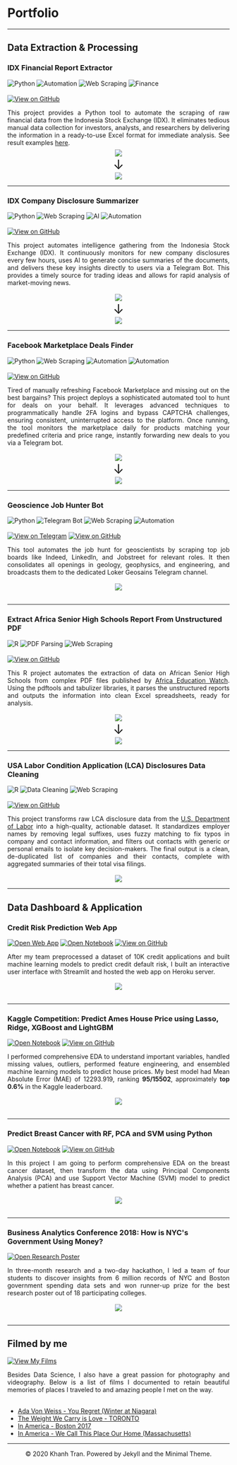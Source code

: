 # Portfolio
---
## Data Extraction & Processing

### IDX Financial Report Extractor
<div>
<img src="https://img.shields.io/badge/Python-3776AB.svg?style=plastic&logo=Python&logoColor=white" alt="Python">
<img src="https://img.shields.io/badge/Data%20Extraction-008080.svg?style=plastic&logo=Power%20Automate&logoColor=white" alt="Automation">
<img src="https://img.shields.io/badge/Web%20Scraping-008080.svg?style=plastic&logo=web&logoColor=white" alt="Web Scraping">
<img src="https://img.shields.io/badge/Finance-008080.svg?style=plastic&logo=Google%20Finance&logoColor=white" alt="Finance">
</div>
<div style="line-height:30%;">
    <br>
</div>

[![View on GitHub](https://img.shields.io/badge/GitHub-View_on_GitHub-blue?logo=GitHub)](https://github.com/Rachdyan/idx_financial_report) 

<div style="text-align: justify">
This project provides a Python tool to automate the scraping of raw financial data from the Indonesia Stock Exchange (IDX). It eliminates tedious manual data collection for investors, analysts, and researchers by delivering the information in a ready-to-use Excel format for immediate analysis. See result examples <a href="https://github.com/Rachdyan/idx_financial_report/tree/main/result">here</a>.
</div>

<div style="line-height:50%;">
    <br>
</div>

<center><img src="images/financial_report_example0.png"/></center> 
<center><span style='font-size:30px;'>&#8595;</span></center>
<center><img src="images/financial_report_example1.png"/></center>   

---
### IDX Company Disclosure Summarizer
<div>
    <img src="https://img.shields.io/badge/Python-3776AB.svg?style=plastic&logo=Python&logoColor=white" alt="Python">
    <img src="https://img.shields.io/badge/Web%20Scraping-008080.svg?style=plastic&logo=web&logoColor=white" alt="Web Scraping">
    <img src="https://img.shields.io/badge/AI-008080.svg?style=plastic&logo=Power%20Automate&logoColor=white" alt="AI">
    <img src="https://img.shields.io/badge/Natural%20Languange%20Processing-008080.svg?style=plastic&logo=Google%20Finance&logoColor=white" alt="Automation">
</div>

<div style="line-height:30%;">
    <br>
</div>

[![View on GitHub](https://img.shields.io/badge/GitHub-View_on_GitHub-blue?logo=GitHub)](https://github.com/Rachdyan/ktbknidx) 

<div style="text-align: justify">
This project automates intelligence gathering from the Indonesia Stock Exchange (IDX). It continuously monitors for new company disclosures every few hours, uses AI to generate concise summaries of the documents, and delivers these key insights directly to users via a Telegram Bot. This provides a timely source for trading ideas and allows for rapid analysis of market-moving news.
</div>
<br>

<center><img src="images/ktbknidx1.png"/></center> 
<center><span style='font-size:30px;'>&#8595;</span></center>
<center><img src="images/ktbknidx2.png"/></center>   


---
### Facebook Marketplace Deals Finder
<div>
<img src="https://img.shields.io/badge/Python-3776AB.svg?style=plastic&logo=Python&logoColor=white" alt="Python">
<img src="https://img.shields.io/badge/Web%20Scraping-008080.svg?style=plastic&logo=web&logoColor=white" alt="Web Scraping">
<img src="https://img.shields.io/badge/Automation-008080.svg?style=plastic&logo=Google%20Finance&logoColor=white" alt="Automation">
<img src="https://img.shields.io/badge/Data%20Extraction-008080.svg?style=plastic&logo=Power%20Automate&logoColor=white" alt="Automation">
</div>

<div style="line-height:30%;">
    <br>
</div>

[![View on GitHub](https://img.shields.io/badge/GitHub-View_on_GitHub-blue?logo=GitHub)](https://github.com/Rachdyan/ktbknidx) 

<div style="text-align: justify">
Tired of manually refreshing Facebook Marketplace and missing out on the best bargains? This project deploys a sophisticated automated tool to hunt for deals on your behalf. It leverages advanced techniques to programmatically handle 2FA logins and bypass CAPTCHA challenges, ensuring consistent, uninterrupted access to the platform. Once running, the tool monitors the marketplace daily for products matching your predefined criteria and price range, instantly forwarding new deals to you via a Telegram bot.
</div>

<br>

<center><img src="images/fb1.png"/></center> 
<center><span style='font-size:30px;'>&#8595;</span></center>
<center><img src="images/fb0.png"/></center>   


---
### Geoscience Job Hunter Bot
<div>
<img src="https://img.shields.io/badge/Python-3776AB.svg?style=plastic&logo=Python&logoColor=white" alt="Python">
<img src="https://img.shields.io/badge/Telegram%20Bot-008080.svg?style=plastic&logo=Power%20Automate&logoColor=white" alt="Telegram Bot">
<img src="https://img.shields.io/badge/Web%20Scraping-008080.svg?style=plastic&logo=web&logoColor=white" alt="Web Scraping">
<img src="https://img.shields.io/badge/Automation-008080.svg?style=plastic&logo=Google%20Finance&logoColor=white" alt="Automation">
</div>

<div style="line-height:30%;">
    <br>
</div>

[![View on Telegram](https://img.shields.io/badge/Telegram-2CA5E0?logo=telegram&logoColor=white)](https://t.me/lokergeo)
[![View on GitHub](https://img.shields.io/badge/GitHub-View_on_GitHub-blue?logo=GitHub)](https://github.com/Rachdyan/geosains_job_bot)

<div style="text-align: justify">This tool automates the job hunt for geoscientists by scraping top job boards like Indeed, LinkedIn, and Jobstreet for relevant roles. It then consolidates all openings in geology, geophysics, and engineering, and broadcasts them to the dedicated Loker Geosains Telegram channel.</div>
<br>
<center><img src="images/lokergeosains.png"/></center>
<br>

---

### Extract Africa Senior High Schools Report From Unstructured PDF
<div>
<img src="https://img.shields.io/badge/R-%23276DC3.svg?style=plastic&logo=R&logoColor=white" alt="R">
<img src="https://img.shields.io/badge/PDF%20Parsing-008080.svg?style=plastic&logo=Power%20Automate&logoColor=white" alt="PDF Parsing">
<img src="https://img.shields.io/badge/Data%20Extraction-008080.svg?style=plastic&logo=web&logoColor=white" alt="Web Scraping">
</div>


<div style="line-height:30%;">
    <br>
</div>

[![View on GitHub](https://img.shields.io/badge/GitHub-View_on_GitHub-blue?logo=GitHub)](https://github.com/Rachdyan/african-shs-data-extraction)

<div style="text-align: justify">
This R project automates the extraction of data on African Senior High Schools from complex PDF files published by <a href="https://africaeducationwatch.org/emis-data-shs-reports">Africa Education Watch</a>. Using the pdftools and tabulizer libraries, it parses the unstructured reports and outputs the information into clean Excel spreadsheets, ready for analysis.
</div>
<br>
<center><img src="images/shs0.png"/></center> 
<center><span style='font-size:30px;'>&#8595;</span></center>
<center><img src="images/shs1.png"/></center>   

---

### USA Labor Condition Application (LCA) Disclosures Data Cleaning
<div>
<img src="https://img.shields.io/badge/R-%23276DC3.svg?style=plastic&logo=R&logoColor=white" alt="R">
<img src="https://img.shields.io/badge/Data%20Cleaning-008080.svg?style=plastic&logo=Power%20Automate&logoColor=white" alt="Data Cleaning">
<img src="https://img.shields.io/badge/Data%20Extraction-008080.svg?style=plastic&logo=web&logoColor=white" alt="Web Scraping">
</div>


<div style="line-height:30%;">
    <br>
</div>

[![View on GitHub](https://img.shields.io/badge/GitHub-View_on_GitHub-blue?logo=GitHub)](https://github.com/Rachdyan/african-shs-data-extraction)

<div style="text-align: justify">
This project transforms raw LCA disclosure data from the <a href="https://www.dol.gov/agencies/eta/foreign-labor/performance">U.S. Department of Labor</a> into a high-quality, actionable dataset. It standardizes employer names by removing legal suffixes, uses fuzzy matching to fix typos in company and contact information, and filters out contacts with generic or personal emails to isolate key decision-makers. The final output is a clean, de-duplicated list of companies and their contacts, complete with aggregated summaries of their total visa filings.
</div>
<br>
<center><img src="images/lca.png"/></center> 

---

## Data Dashboard & Application

### Credit Risk Prediction Web App

[![Open Web App](https://img.shields.io/badge/Heroku-Open_Web_App-blue?logo=Heroku)](http://credit-risk.herokuapp.com/)
[![Open Notebook](https://img.shields.io/badge/Jupyter-Open_Notebook-blue?logo=Jupyter)](https://github.com/chriskhanhtran/credit-risk-prediction/blob/master/documents/Notebook.ipynb)
[![View on GitHub](https://img.shields.io/badge/GitHub-View_on_GitHub-blue?logo=GitHub)](https://github.com/chriskhanhtran/credit-risk-prediction)

<div style="text-align: justify">After my team preprocessed a dataset of 10K credit applications and built machine learning models to predict credit default risk, I built an interactive user interface with Streamlit and hosted the web app on Heroku server.</div>
<br>
<center><img src="images/credit-risk-webapp.png"/></center>
<br>

---
### Kaggle Competition: Predict Ames House Price using Lasso, Ridge, XGBoost and LightGBM

[![Open Notebook](https://img.shields.io/badge/Jupyter-Open_Notebook-blue?logo=Jupyter)](projects/ames-house-price.html)
[![View on GitHub](https://img.shields.io/badge/GitHub-View_on_GitHub-blue?logo=GitHub)](https://github.com/chriskhanhtran/kaggle-house-price/blob/master/ames-house-price.ipynb)

<div style="text-align: justify">I performed comprehensive EDA to understand important variables, handled missing values, outliers, performed feature engineering, and ensembled machine learning models to predict house prices. My best model had Mean Absolute Error (MAE) of 12293.919, ranking <b>95/15502</b>, approximately <b>top 0.6%</b> in the Kaggle leaderboard.</div>
<br>
<center><img src="images/ames-house-price.jpg"/></center>
<br>

---
### Predict Breast Cancer with RF, PCA and SVM using Python

[![Open Notebook](https://img.shields.io/badge/Jupyter-Open_Notebook-blue?logo=Jupyter)](projects/breast-cancer.html)
[![View on GitHub](https://img.shields.io/badge/GitHub-View_on_GitHub-blue?logo=GitHub)](https://github.com/chriskhanhtran/predict-breast-cancer-with-rf-pca-svm/blob/master/breast-cancer.ipynb)

<div style="text-align: justify">In this project I am going to perform comprehensive EDA on the breast cancer dataset, then transform the data using Principal Components Analysis (PCA) and use Support Vector Machine (SVM) model to predict whether a patient has breast cancer.</div>
<br>
<center><img src="images/breast-cancer.png"/></center>
<br>

---
### Business Analytics Conference 2018: How is NYC's Government Using Money?

[![Open Research Poster](https://img.shields.io/badge/PDF-Open_Research_Poster-blue?logo=adobe-acrobat-reader&logoColor=white)](pdf/bac2018.pdf)

<div style="text-align: justify">In three-month research and a two-day hackathon, I led a team of four students to discover insights from 6 million records of NYC and Boston government spending data sets and won runner-up prize for the best research poster out of 18 participating colleges.</div>
<br>
<center><img src="images/bac2018.JPG"/></center>
<br>

---
## Filmed by me

[![View My Films](https://img.shields.io/badge/YouTube-View_My_Films-grey?logo=youtube&labelColor=FF0000)](https://www.youtube.com/watch?v=vfZwdEWgUPE)

<div style="text-align: justify">Besides Data Science, I also have a great passion for photography and videography. Below is a list of films I documented to retain beautiful memories of places I traveled to and amazing people I met on the way.</div>
<br>

- [Ada Von Weiss - You Regret (Winter at Niagara)](https://www.youtube.com/watch?v=-5esqvmPnHI)
- [The Weight We Carry is Love - TORONTO](https://www.youtube.com/watch?v=vfZwdEWgUPE)
- [In America - Boston 2017](https://www.youtube.com/watch?v=YdXufiebgyc)
- [In America - We Call This Place Our Home (Massachusetts)](https://www.youtube.com/watch?v=jzfcM_iO0FU)

---
<center>© 2020 Khanh Tran. Powered by Jekyll and the Minimal Theme.</center>
